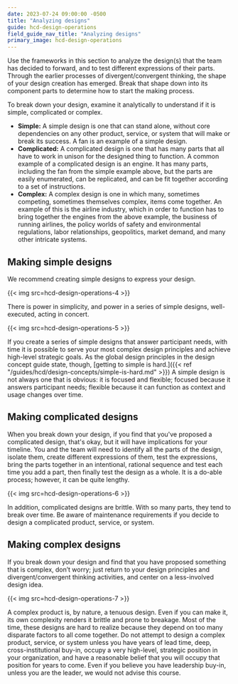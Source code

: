 ```yaml
---
date: 2023-07-24 09:00:00 -0500
title: "Analyzing designs"
guide: hcd-design-operations
field_guide_nav_title: "Analyzing designs"
primary_image: hcd-design-operations
---
```


Use the frameworks in this section to analyze the design(s) that the team has decided to forward, and to test different expressions of their parts. Through the earlier processes of divergent/convergent thinking, the shape of your design creation has emerged. Break that shape down into its component parts to determine how to start the making process.

To break down your design, examine it analytically to understand if it is simple, complicated or complex.

- **Simple:** A simple design is one that can stand alone, without core dependencies on any other product, service, or system that will make or break its success. A fan is an example of a simple design.
- **Complicated:** A complicated design is one that has many parts that all have to work in unison for the designed thing to function. A common example of a complicated design is an engine. It has many parts, including the fan from the simple example above, but the parts are easily enumerated, can be replicated, and can be fit together according to a set of instructions.
- **Complex:** A complex design is one in which many, sometimes competing, sometimes themselves complex, items come together. An example of this is the airline industry, which in order to function has to bring together the engines from the above example, the business of running airlines, the policy worlds of safety and environmental regulations, labor relationships, geopolitics, market demand, and many other intricate systems.


## Making simple designs

We recommend creating simple designs to express your design.

{{< img src=hcd-design-operations-4 >}}

There is power in simplicity, and power in a series of simple designs, well-executed, acting in concert.

{{< img src=hcd-design-operations-5 >}}

If you create a series of simple designs that answer participant needs, with time it is possible to serve your most complex design principles and achieve high-level strategic goals. As the global design principles in the design concept guide state, though, [getting to simple is hard.]({{< ref "/guides/hcd/design-concepts/simple-is-hard.md" >}}) A simple design is not always one that is obvious: it is focused and flexible; focused because it answers participant needs; flexible because it can function as context and usage changes over time.


## Making complicated designs

When you break down your design, if you find that you've proposed a complicated design, that's okay, but it will have implications for your timeline. You and the team will need to identify all the parts of the design, isolate them, create different expressions of them, test the expressions, bring the parts together in an intentional, rational sequence and test each time you add a part, then finally test the design as a whole. It is a do-able process; however, it can be quite lengthy.

{{< img src=hcd-design-operations-6 >}}

In addition, complicated designs are brittle. With so many parts, they tend to break over time. Be aware of maintenance requirements if you decide to design a complicated product, service, or system.


## Making complex designs

If you break down your design and find that you have proposed something that is complex, don’t worry; just return to your design principles and divergent/convergent thinking activities, and center on a less-involved design idea.

{{< img src=hcd-design-operations-7 >}}

A complex product is, by nature, a tenuous design. Even if you can make it, its own complexity renders it brittle and prone to breakage. Most of the time, these designs are hard to realize because they depend on too many disparate factors to all come together. Do not attempt to design a complex product, service, or system unless you have years of lead time, deep, cross-institutional buy-in, occupy a very high-level, strategic position in your organization, and have a reasonable belief that you will occupy that position for years to come. Even if you believe you have leadership buy-in, unless you are the leader, we would not advise this course.

